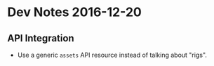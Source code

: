 # Dev Notes 2016-12-20

## API Integration

* Use a generic `assets` API resource instead of talking about "rigs".
